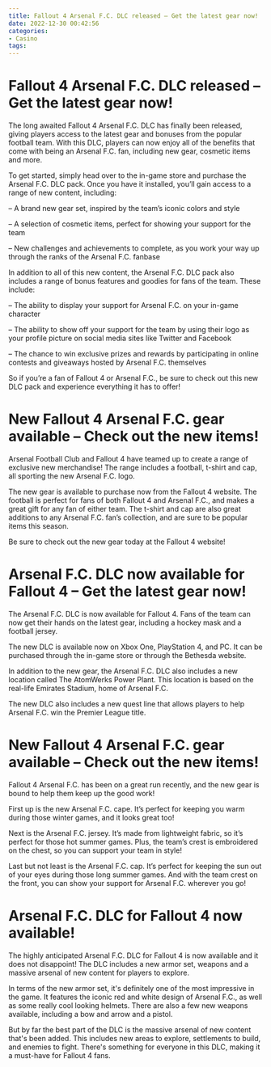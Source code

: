 ```yaml
---
title: Fallout 4 Arsenal F.C. DLC released – Get the latest gear now!
date: 2022-12-30 00:42:56
categories:
- Casino
tags:
---
```



#  Fallout 4 Arsenal F.C. DLC released – Get the latest gear now!

The long awaited Fallout 4 Arsenal F.C. DLC has finally been released, giving players access to the latest gear and bonuses from the popular football team. With this DLC, players can now enjoy all of the benefits that come with being an Arsenal F.C. fan, including new gear, cosmetic items and more.

To get started, simply head over to the in-game store and purchase the Arsenal F.C. DLC pack. Once you have it installed, you’ll gain access to a range of new content, including:

– A brand new gear set, inspired by the team’s iconic colors and style

– A selection of cosmetic items, perfect for showing your support for the team

– New challenges and achievements to complete, as you work your way up through the ranks of the Arsenal F.C. fanbase

In addition to all of this new content, the Arsenal F.C. DLC pack also includes a range of bonus features and goodies for fans of the team. These include:

– The ability to display your support for Arsenal F.C. on your in-game character

– The ability to show off your support for the team by using their logo as your profile picture on social media sites like Twitter and Facebook

– The chance to win exclusive prizes and rewards by participating in online contests and giveaways hosted by Arsenal F.C. themselves

So if you’re a fan of Fallout 4 or Arsenal F.C., be sure to check out this new DLC pack and experience everything it has to offer!

#  New Fallout 4 Arsenal F.C. gear available – Check out the new items!

Arsenal Football Club and Fallout 4 have teamed up to create a range of exclusive new merchandise! The range includes a football, t-shirt and cap, all sporting the new Arsenal F.C. logo.

The new gear is available to purchase now from the Fallout 4 website. The football is perfect for fans of both Fallout 4 and Arsenal F.C., and makes a great gift for any fan of either team. The t-shirt and cap are also great additions to any Arsenal F.C. fan’s collection, and are sure to be popular items this season.

Be sure to check out the new gear today at the Fallout 4 website!

#  Arsenal F.C. DLC now available for Fallout 4 – Get the latest gear now!

The Arsenal F.C. DLC is now available for Fallout 4. Fans of the team can now get their hands on the latest gear, including a hockey mask and a football jersey.

The new DLC is available now on Xbox One, PlayStation 4, and PC. It can be purchased through the in-game store or through the Bethesda website.

In addition to the new gear, the Arsenal F.C. DLC also includes a new location called The AtomWerks Power Plant. This location is based on the real-life Emirates Stadium, home of Arsenal F.C.

The new DLC also includes a new quest line that allows players to help Arsenal F.C. win the Premier League title.

#   New Fallout 4 Arsenal F.C. gear available – Check out the new items!

Fallout 4 Arsenal F.C. has been on a great run recently, and the new gear is bound to help them keep up the good work!

First up is the new Arsenal F.C. cape. It’s perfect for keeping you warm during those winter games, and it looks great too!

Next is the Arsenal F.C. jersey. It’s made from lightweight fabric, so it’s perfect for those hot summer games. Plus, the team’s crest is embroidered on the chest, so you can support your team in style!

Last but not least is the Arsenal F.C. cap. It’s perfect for keeping the sun out of your eyes during those long summer games. And with the team crest on the front, you can show your support for Arsenal F.C. wherever you go!

# Arsenal F.C. DLC for Fallout 4 now available!

The highly anticipated Arsenal F.C. DLC for Fallout 4 is now available and it does not disappoint! The DLC includes a new armor set, weapons and a massive arsenal of new content for players to explore.

In terms of the new armor set, it's definitely one of the most impressive in the game. It features the iconic red and white design of Arsenal F.C., as well as some really cool looking helmets. There are also a few new weapons available, including a bow and arrow and a pistol.

But by far the best part of the DLC is the massive arsenal of new content that's been added. This includes new areas to explore, settlements to build, and enemies to fight. There's something for everyone in this DLC, making it a must-have for Fallout 4 fans.
